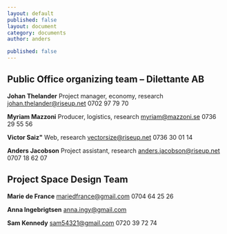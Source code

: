 ```yaml
---
layout: default
published: false
layout: document  
category: documents   
author: anders

published: false
---
```


## Public Office organizing team – Dilettante AB

**Johan Thelander**
Project manager, economy, research
johan.thelander@riseup.net
0702 97 79 70

**Myriam Mazzoni**
Producer, logistics, research
myriam@mazzoni.se
0736 29 55 56

**Victor Saiz"**
Web, research
vectorsize@riseup.net
0736 30 01 14

**Anders Jacobson**
Project assistant, research
anders.jacobson@riseup.net
0707 18 62 07


## Project Space Design Team

**Marie de France**
mariedfrance@gmail.com
0704 64 25 26

**Anna Ingebrigtsen**
anna.ingy@gmail.com


**Sam Kennedy**
sam54321@gmail.com
0720 39 72 74